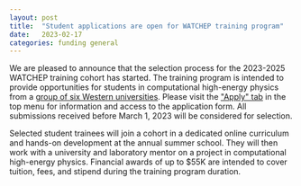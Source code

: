 ```yaml
---
layout: post
title:  "Student applications are open for WATCHEP training program"
date:   2023-02-17
categories: funding general
---
```


We are pleased to announce that the selection process for the 2023-2025 WATCHEP training cohort has started.
The training program is intended to provide opportunities for students in computational high-energy physics from a [group of six Western universities](\about).
Please visit the ["Apply" tab](/apply) in the top menu for information and access to the application form.
All submissions received before March 1, 2023 will be considered for selection.

Selected student trainees will join a cohort in a dedicated online curriculum and hands-on development at the annual summer school.
They will then work with a university and laboratory mentor on a project in computational high-energy physics.
Financial awards of up to $55K are intended to cover tuition, fees, and stipend during the training program duration.
